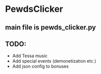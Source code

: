 # PewdsClicker

## main file is pewds_clicker.py 

## TODO:

* Add Tessa music
* Add special events (demonetization etc.)
* Add json config to bonuses
